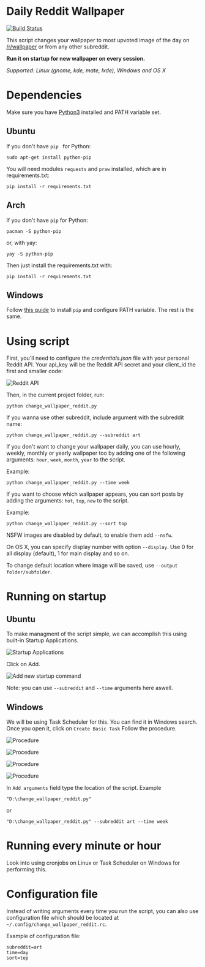 # Daily Reddit Wallpaper
[![Build Status](https://travis-ci.org/federicotorrielli/Daily-Reddit-Wallpaper.svg?branch=master)](https://travis-ci.org/federicotorrielli/Daily-Reddit-Wallpaper)

This script changes your wallpaper to most upvoted image of the day on [/r/wallpaper](https://www.reddit.com/r/wallpaper/) or from any other subreddit.


**Run it on startup for new wallpaper on every session.**

*Supported: Linux (gnome, kde, mate, lxde), Windows and OS X*

Dependencies
=======
Make sure you have [Python3](https://www.python.org/downloads/) installed and PATH variable set.

Ubuntu
------
If you don't have ```pip ``` for Python:
```
sudo apt-get install python-pip
```

You will need modules ```requests``` and ```praw``` installed, which are in requirements.txt:

```
pip install -r requirements.txt
```

Arch
------
If you don't have ```pip``` for Python:
```
pacman -S python-pip
```
or, with yay:
```
yay -S python-pip
```
Then just install the requirements.txt with:
```
pip install -r requirements.txt
```

Windows
------
Follow [this guide](https://pip.pypa.io/en/stable/installing/) to install  ```pip```  and configure PATH variable.
The rest is the same.

Using script
=======
First, you'll need to configure the _credentials.json_ file with your personal Reddit API.
Your api_key will be the Reddit API secret and your client_id the first and smaller code:

![Reddit API](https://camo.githubusercontent.com/d53f92cd85d1279a239444acee25179e8e6d8bb5/687474703a2f2f692e696d6775722e636f6d2f65326b4f5231612e706e67)

Then, in the current project folder, run:
```
python change_wallpaper_reddit.py
```

If you wanna use other subreddit, include argument with the subreddit name:
```
python change_wallpaper_reddit.py --subreddit art
```

If you don't want to change your wallpaper daily, you can use hourly, weekly, monthly or yearly wallpaper too by adding one of the following arguments: ```hour```, ```week```, ```month```, ```year``` to the script.

Example:
```
python change_wallpaper_reddit.py --time week
```

If you want to choose which wallpaper appears, you can sort posts by adding the arguments: ```hot```, ```top```, ```new``` to the script.

Example:
```
python change_wallpaper_reddit.py --sort top
```

NSFW images are disabled by default, to enable them add ```--nsfw```.

On OS X, you can specify display number with option ```--display```. Use 0 for all display (default), 1 for main display and so on.

To change default location where image will be saved, use ```--output folder/subfolder```.

Running on startup
=======
Ubuntu
------
To make managment of the script simple, we can accomplish this using built-in Startup Applications.

![Startup Applications](http://i.imgur.com/NDFmFd9.png)


Click on Add.

![Add new startup command](http://i.imgur.com/uFqQ8ky.png)

Note: you can use ```--subreddit``` and ```--time``` arguments here aswell.


Windows
------
We will be using Task Scheduler for this. You can find it in Windows search.
Once you open it, click on ```Create Basic Task```
Follow the procedure.

![Procedure](http://i.imgur.com/1uZMpyc.png)

![Procedure](http://i.imgur.com/3ApvF6W.png)

![Procedure](http://i.imgur.com/fPdwcyg.png)

![Procedure](http://i.imgur.com/zOCCfQI.png)

In ```Add arguments``` field type the location of the script. Example

```
"D:\change_wallpaper_reddit.py"
```

or

```
"D:\change_wallpaper_reddit.py" --subreddit art --time week
```

Running every minute or hour
=======

Look into using cronjobs on Linux or Task Scheduler on Windows for performing this.

Configuration file
=======

Instead of writing arguments every time you run the script, you can also use configuration file which should be located at ```~/.config/change_wallpaper_reddit.rc```.

Example of configuration file:

```
subreddit=art
time=day
sort=top
```
